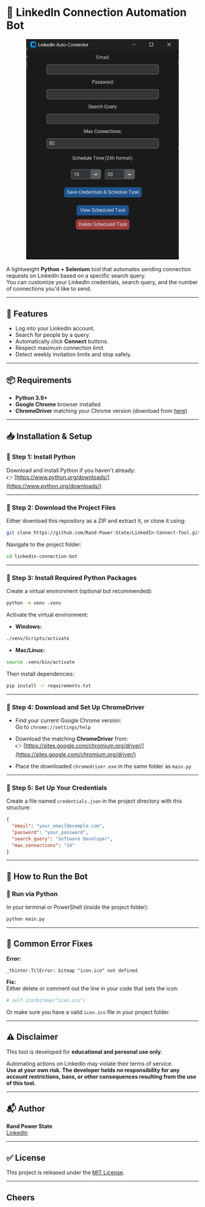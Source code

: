 
# 📎 LinkedIn Connection Automation Bot

<p align="center">
  <img src="assets/image2.png" alt="App GUI Screenshot" width="400"/>
</p>


A lightweight **Python + Selenium** tool that automates sending connection requests on LinkedIn based on a specific search query.  
You can customize your LinkedIn credentials, search query, and the number of connections you'd like to send.

---

## 📑 Features

- Log into your LinkedIn account.
- Search for people by a query.
- Automatically click **Connect** buttons.
- Respect maximum connection limit.
- Detect weekly invitation limits and stop safely.

---

## 📦 Requirements

- **Python 3.9+**
- **Google Chrome** browser installed
- **ChromeDriver** matching your Chrome version (download from [here](https://sites.google.com/chromium.org/driver/))

---

## 📥 Installation & Setup

### 📌 Step 1: Install Python

Download and install Python if you haven't already:  
👉 [https://www.python.org/downloads/](https://www.python.org/downloads/)

---

### 📌 Step 2: Download the Project Files

Either download this repository as a ZIP and extract it, or clone it using:

```bash
git clone https://github.com/Rand-Power-State/LinkedIn-Connect-Tool.git
```

Navigate to the project folder:

```bash
cd linkedin-connection-bot
```

---

### 📌 Step 3: Install Required Python Packages

Create a virtual environment (optional but recommended):

```bash
python -m venv .venv
```

Activate the virtual environment:

- **Windows:**

```bash
./venv/Scripts/activate
```

- **Mac/Linux:**

```bash
source .venv/bin/activate
```

Then install dependencies:

```bash
pip install -r requirements.txt
```

---

### 📌 Step 4: Download and Set Up ChromeDriver

- Find your current Google Chrome version:  
  Go to `chrome://settings/help`  

- Download the matching **ChromeDriver** from:  
  👉 [https://sites.google.com/chromium.org/driver/](https://sites.google.com/chromium.org/driver/)

- Place the downloaded `chromedriver.exe` in the same folder as `main.py`

---

### 📌 Step 5: Set Up Your Credentials

Create a file named `credentials.json` in the project directory with this structure:

```json
{
  "email": "your_email@example.com",
  "password": "your_password",
  "search_query": "Software Developer",
  "max_connections": "10"
}
```

---

## 🚀 How to Run the Bot

### 📌 Run via Python

In your terminal or PowerShell (inside the project folder):

```bash
python main.py
```

---

## 🛑 Common Error Fixes

**Error:**

```
_tkinter.TclError: bitmap "icon.ico" not defined
```

**Fix:**  
Either delete or comment out the line in your code that sets the icon:

```python
# self.iconbitmap("icon.ico")
```

Or make sure you have a valid `icon.ico` file in your project folder.

---

## ⚠️ Disclaimer

This tool is developed for **educational and personal use only**.  

Automating actions on LinkedIn may violate their terms of service.  
**Use at your own risk. The developer holds no responsibility for any account restrictions, bans, or other consequences resulting from the use of this tool.**

---

## 📬 Author

**Rand Power State**  
[LinkedIn](https://www.linkedin.com/company/rand-power-state-pty-ltd/)

---

## ✅ License

This project is released under the [MIT License](LICENSE).

---

## Cheers


